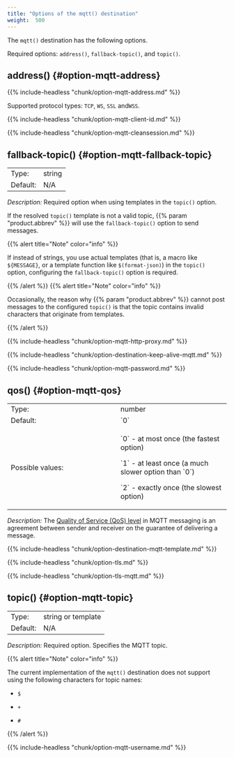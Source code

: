 ```yaml
---
title: "Options of the mqtt() destination"
weight:  500
---
```

<!-- DISCLAIMER: This file is based on the syslog-ng Open Source Edition documentation https://github.com/balabit/syslog-ng-ose-guides/commit/2f4a52ee61d1ea9ad27cb4f3168b95408fddfdf2 and is used under the terms of The syslog-ng Open Source Edition Documentation License. The file has been modified by Axoflow. -->

The `mqtt()` destination has the following options.

Required options: `address()`, `fallback-topic()`, and `topic()`.


## address() {#option-mqtt-address}

{{% include-headless "chunk/option-mqtt-address.md" %}}

Supported protocol types: `TCP`, `WS`, `SSL` and`WSS`.


{{% include-headless "chunk/option-mqtt-client-id.md" %}}

{{% include-headless "chunk/option-mqtt-cleansession.md" %}}


## fallback-topic() {#option-mqtt-fallback-topic}

|          |        |
| -------- | ------ |
| Type:    | string |
| Default: | N/A    |

*Description:* Required option when using templates in the `topic()` option.

If the resolved `topic()` template is not a valid topic, {{% param "product.abbrev" %}} will use the `fallback-topic()` option to send messages.

{{% alert title="Note" color="info" %}}

If instead of strings, you use actual templates (that is, a macro like `${MESSAGE}`, or a template function like `$(format-json)`) in the `topic()` option, configuring the `fallback-topic()` option is required.

{{% /alert %}} {{% alert title="Note" color="info" %}}

Occasionally, the reason why {{% param "product.abbrev" %}} cannot post messages to the configured `topic()` is that the topic contains invalid characters that originate from templates.

{{% /alert %}}


{{% include-headless "chunk/option-mqtt-http-proxy.md" %}}


<span id="option-mqtt-keep-alive"></span>

{{% include-headless "chunk/option-destination-keep-alive-mqtt.md" %}}


{{% include-headless "chunk/option-mqtt-password.md" %}}


## qos() {#option-mqtt-qos}

<table>
<colgroup>
<col style="width: 50%" />
<col style="width: 50%" />
</colgroup>
<tbody>
<tr class="odd">
<td>Type:</td>
<td>number</td>
</tr>
<tr class="even">
<td>Default:</td>
<td>`0`</td>
</tr>
<tr class="odd">
<td><p>Possible values:</p></td>
<td><p>`0` - at most once (the fastest option)</p>
<p>`1` - at least once (a much slower option than `0`)</p>
<p>`2` - exactly once (the slowest option)</p></td>
</tr>
</tbody>
</table>

*Description:* The [Quality of Service (QoS) level](https://www.hivemq.com/blog/mqtt-essentials-part-6-mqtt-quality-of-service-levels/) in MQTT messaging is an agreement between sender and receiver on the guarantee of delivering a message.



<span id="option-mqtt-template"></span>

{{% include-headless "chunk/option-destination-mqtt-template.md" %}}



{{% include-headless "chunk/option-tls.md" %}}

{{% include-headless "chunk/option-tls-mqtt.md" %}}



## topic() {#option-mqtt-topic}

|          |                    |
| -------- | ------------------ |
| Type:    | string or template |
| Default: | N/A                |

*Description:* Required option. Specifies the MQTT topic.

{{% alert title="Note" color="info" %}}

The current implementation of the `mqtt()` destination does not support using the following characters for topic names:

  - `$`

  - `+`

  - `#`

{{% /alert %}}


{{% include-headless "chunk/option-mqtt-username.md" %}}
